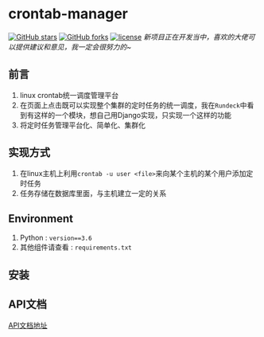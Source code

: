 # crontab-manager
[![GitHub stars](https://img.shields.io/github/stars/badges/shields.svg?style=social&label=Stars&style=plastic)](https://github.com/LeonQiuM/crontab-manager/stargazers)
[![GitHub forks](https://img.shields.io/github/forks/badges/shields.svg?style=social&label=Fork&style=plastic)](https://github.com/LeonQiuM/crontab-manager/fork)
[![license](https://img.shields.io/github/license/mashape/apistatus.svg?style=plastic)](https://github.com/LeonQiuM/crontab-manager/blob/master/LICENSE)
*新项目正在开发当中，喜欢的大佬可以提供建议和意见，我一定会很努力的~*

## 前言
1. linux crontab统一调度管理平台
2. 在页面上点击既可以实现整个集群的定时任务的统一调度，我在`Rundeck`中看到有这样的一个模块，想自己用Django实现，只实现一个这样的功能
3. 将定时任务管理平台化、简单化、集群化


## 实现方式
1. 在linux主机上利用`crontab -u user <file>`来向某个主机的某个用户添加定时任务
2. 任务存储在数据库里面，与主机建立一定的关系

## Environment
1. Python : `version==3.6`
2. 其他组件请查看 : `requirements.txt`

## 安装


## API文档
[API文档地址]()

##